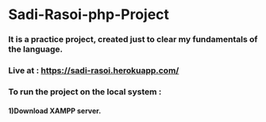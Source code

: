 # Sadi-Rasoi-php-Project

 ### It is a practice project, created just to clear my fundamentals of the language.
 ### Live at : https://sadi-rasoi.herokuapp.com/
 
 ### To run the project on the local system :
 #### 1)Download XAMPP server.
